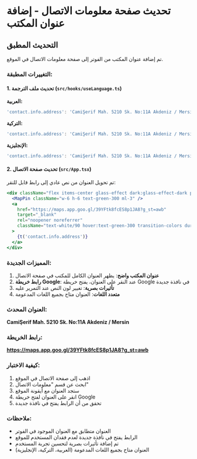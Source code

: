# تحديث صفحة معلومات الاتصال - إضافة عنوان المكتب

## التحديث المطبق

تم إضافة عنوان المكتب من الفوتر إلى صفحة معلومات الاتصال في الموقع.

### التغييرات المطبقة:

#### 1. تحديث ملف الترجمة (`src/hooks/useLanguage.ts`)

**العربية:**
```javascript
'contact.info.address': 'CamiŞerif Mah. 5210 Sk. No:11A Akdeniz / Mersin',
```

**التركية:**
```javascript
'contact.info.address': 'CamiŞerif Mah. 5210 Sk. No:11A Akdeniz / Mersin',
```

**الإنجليزية:**
```javascript
'contact.info.address': 'CamiŞerif Mah. 5210 Sk. No:11A Akdeniz / Mersin',
```

#### 2. تحديث صفحة الاتصال (`src/App.tsx`)

تم تحويل العنوان من نص عادي إلى رابط قابل للنقر:

```jsx
<div className="flex items-center glass-effect dark:glass-effect-dark p-3 rounded-lg">
  <MapPin className="w-6 h-6 text-green-300 ml-3" />
  <a 
    href="https://maps.app.goo.gl/39YFtk8fcES8p1JA8?g_st=awb" 
    target="_blank" 
    rel="noopener noreferrer"
    className="text-white/90 hover:text-green-300 transition-colors duration-300 cursor-pointer"
  >
    {t('contact.info.address')}
  </a>
</div>
```

### المميزات الجديدة:

1. **عنوان المكتب واضح**: يظهر العنوان الكامل للمكتب في صفحة الاتصال
2. **رابط خريطة Google**: عند النقر على العنوان، يفتح خريطة Google في نافذة جديدة
3. **تأثيرات بصرية**: تغيير لون النص عند التمرير عليه
4. **متعدد اللغات**: العنوان متاح بجميع اللغات المدعومة

### العنوان المحدث:

**CamiŞerif Mah. 5210 Sk. No:11A Akdeniz / Mersin**

### رابط الخريطة:

**https://maps.app.goo.gl/39YFtk8fcES8p1JA8?g_st=awb**

### كيفية الاختبار:

1. اذهب إلى صفحة الاتصال في الموقع
2. ابحث عن قسم "معلومات الاتصال"
3. ستجد العنوان مع أيقونة الموقع
4. انقر على العنوان لفتح خريطة Google
5. تحقق من أن الرابط يفتح في نافذة جديدة

### ملاحظات:

- العنوان متطابق مع العنوان الموجود في الفوتر
- الرابط يفتح في نافذة جديدة لعدم فقدان المستخدم للموقع
- تم إضافة تأثيرات بصرية لتحسين تجربة المستخدم
- العنوان متاح بجميع اللغات المدعومة (العربية، التركية، الإنجليزية)
